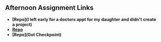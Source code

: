 ## Afternoon Assignment Links

* **[Repo](I left early for a doctors appt for my daughter and didn't create a project)**
* **[Repo](https://github.com/BrandonRiggs-0104/gregslist_C-)**
* **[Repo](Got Checkpoint)**
